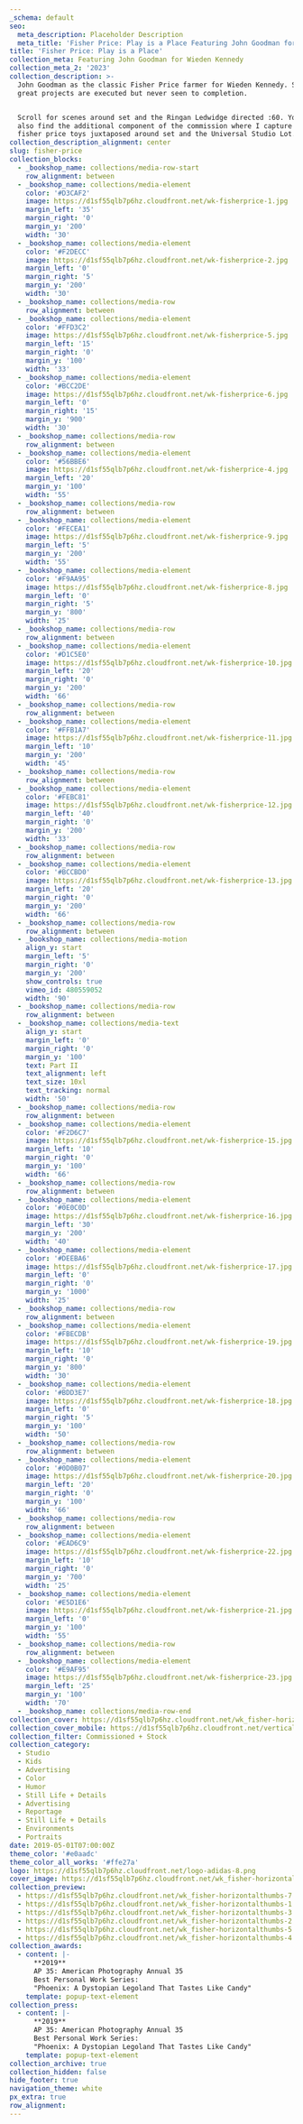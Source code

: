 ```yaml
---
_schema: default
seo:
  meta_description: Placeholder Description
  meta_title: 'Fisher Price: Play is a Place Featuring John Goodman for Wieden Kennedy'
title: 'Fisher Price: Play is a Place'
collection_meta: Featuring John Goodman for Wieden Kennedy
collection_meta_2: '2023'
collection_description: >-
  John Goodman as the classic Fisher Price farmer for Wieden Kennedy. Sometimes
  great projects are executed but never seen to completion.


  Scroll for scenes around set and the Ringan Ledwidge directed :60. You will
  also find the additional component of the commission where I capture classic
  fisher price toys juxtaposed around set and the Universal Studio Lot.
collection_description_alignment: center
slug: fisher-price
collection_blocks:
  - _bookshop_name: collections/media-row-start
    row_alignment: between
  - _bookshop_name: collections/media-element
    color: '#D3CAF2'
    image: https://d1sf55qlb7p6hz.cloudfront.net/wk-fisherprice-1.jpg
    margin_left: '35'
    margin_right: '0'
    margin_y: '200'
    width: '30'
  - _bookshop_name: collections/media-element
    color: '#F2DECC'
    image: https://d1sf55qlb7p6hz.cloudfront.net/wk-fisherprice-2.jpg
    margin_left: '0'
    margin_right: '5'
    margin_y: '200'
    width: '30'
  - _bookshop_name: collections/media-row
    row_alignment: between
  - _bookshop_name: collections/media-element
    color: '#FFD3C2'
    image: https://d1sf55qlb7p6hz.cloudfront.net/wk-fisherprice-5.jpg
    margin_left: '15'
    margin_right: '0'
    margin_y: '100'
    width: '33'
  - _bookshop_name: collections/media-element
    color: '#BCC2DE'
    image: https://d1sf55qlb7p6hz.cloudfront.net/wk-fisherprice-6.jpg
    margin_left: '0'
    margin_right: '15'
    margin_y: '900'
    width: '30'
  - _bookshop_name: collections/media-row
    row_alignment: between
  - _bookshop_name: collections/media-element
    color: '#56BBE6'
    image: https://d1sf55qlb7p6hz.cloudfront.net/wk-fisherprice-4.jpg
    margin_left: '20'
    margin_y: '100'
    width: '55'
  - _bookshop_name: collections/media-row
    row_alignment: between
  - _bookshop_name: collections/media-element
    color: '#FECEA1'
    image: https://d1sf55qlb7p6hz.cloudfront.net/wk-fisherprice-9.jpg
    margin_left: '5'
    margin_y: '200'
    width: '55'
  - _bookshop_name: collections/media-element
    color: '#F9AA95'
    image: https://d1sf55qlb7p6hz.cloudfront.net/wk-fisherprice-8.jpg
    margin_left: '0'
    margin_right: '5'
    margin_y: '800'
    width: '25'
  - _bookshop_name: collections/media-row
    row_alignment: between
  - _bookshop_name: collections/media-element
    color: '#D1C5E0'
    image: https://d1sf55qlb7p6hz.cloudfront.net/wk-fisherprice-10.jpg
    margin_left: '20'
    margin_right: '0'
    margin_y: '200'
    width: '66'
  - _bookshop_name: collections/media-row
    row_alignment: between
  - _bookshop_name: collections/media-element
    color: '#FFB1A7'
    image: https://d1sf55qlb7p6hz.cloudfront.net/wk-fisherprice-11.jpg
    margin_left: '10'
    margin_y: '200'
    width: '45'
  - _bookshop_name: collections/media-row
    row_alignment: between
  - _bookshop_name: collections/media-element
    color: '#FEBC81'
    image: https://d1sf55qlb7p6hz.cloudfront.net/wk-fisherprice-12.jpg
    margin_left: '40'
    margin_right: '0'
    margin_y: '200'
    width: '33'
  - _bookshop_name: collections/media-row
    row_alignment: between
  - _bookshop_name: collections/media-element
    color: '#BCCBD0'
    image: https://d1sf55qlb7p6hz.cloudfront.net/wk-fisherprice-13.jpg
    margin_left: '20'
    margin_right: '0'
    margin_y: '200'
    width: '66'
  - _bookshop_name: collections/media-row
    row_alignment: between
  - _bookshop_name: collections/media-motion
    align_y: start
    margin_left: '5'
    margin_right: '0'
    margin_y: '200'
    show_controls: true
    vimeo_id: 480559052
    width: '90'
  - _bookshop_name: collections/media-row
    row_alignment: between
  - _bookshop_name: collections/media-text
    align_y: start
    margin_left: '0'
    margin_right: '0'
    margin_y: '100'
    text: Part II
    text_alignment: left
    text_size: 10xl
    text_tracking: normal
    width: '50'
  - _bookshop_name: collections/media-row
    row_alignment: between
  - _bookshop_name: collections/media-element
    color: '#F2D6C7'
    image: https://d1sf55qlb7p6hz.cloudfront.net/wk-fisherprice-15.jpg
    margin_left: '10'
    margin_right: '0'
    margin_y: '100'
    width: '66'
  - _bookshop_name: collections/media-row
    row_alignment: between
  - _bookshop_name: collections/media-element
    color: '#0E0C0D'
    image: https://d1sf55qlb7p6hz.cloudfront.net/wk-fisherprice-16.jpg
    margin_left: '30'
    margin_y: '200'
    width: '40'
  - _bookshop_name: collections/media-element
    color: '#DEEBA6'
    image: https://d1sf55qlb7p6hz.cloudfront.net/wk-fisherprice-17.jpg
    margin_left: '0'
    margin_right: '0'
    margin_y: '1000'
    width: '25'
  - _bookshop_name: collections/media-row
    row_alignment: between
  - _bookshop_name: collections/media-element
    color: '#FBECDB'
    image: https://d1sf55qlb7p6hz.cloudfront.net/wk-fisherprice-19.jpg
    margin_left: '10'
    margin_right: '0'
    margin_y: '800'
    width: '30'
  - _bookshop_name: collections/media-element
    color: '#BDD3E7'
    image: https://d1sf55qlb7p6hz.cloudfront.net/wk-fisherprice-18.jpg
    margin_left: '0'
    margin_right: '5'
    margin_y: '100'
    width: '50'
  - _bookshop_name: collections/media-row
    row_alignment: between
  - _bookshop_name: collections/media-element
    color: '#0D0B07'
    image: https://d1sf55qlb7p6hz.cloudfront.net/wk-fisherprice-20.jpg
    margin_left: '20'
    margin_right: '0'
    margin_y: '100'
    width: '66'
  - _bookshop_name: collections/media-row
    row_alignment: between
  - _bookshop_name: collections/media-element
    color: '#EAD6C9'
    image: https://d1sf55qlb7p6hz.cloudfront.net/wk-fisherprice-22.jpg
    margin_left: '10'
    margin_right: '0'
    margin_y: '700'
    width: '25'
  - _bookshop_name: collections/media-element
    color: '#E5D1E6'
    image: https://d1sf55qlb7p6hz.cloudfront.net/wk-fisherprice-21.jpg
    margin_left: '0'
    margin_y: '100'
    width: '55'
  - _bookshop_name: collections/media-row
    row_alignment: between
  - _bookshop_name: collections/media-element
    color: '#E9AF95'
    image: https://d1sf55qlb7p6hz.cloudfront.net/wk-fisherprice-23.jpg
    margin_left: '25'
    margin_y: '100'
    width: '70'
  - _bookshop_name: collections/media-row-end
collection_cover: https://d1sf55qlb7p6hz.cloudfront.net/wk_fisher-horizontalthumbs-1.jpg
collection_cover_mobile: https://d1sf55qlb7p6hz.cloudfront.net/verticalcovers-47.jpg
collection_filter: Commissioned + Stock
collection_category:
  - Studio
  - Kids
  - Advertising
  - Color
  - Humor
  - Still Life + Details
  - Advertising
  - Reportage
  - Still Life + Details
  - Environments
  - Portraits
date: 2019-05-01T07:00:00Z
theme_color: '#e0aadc'
theme_color_all_works: '#ffe27a'
logo: https://d1sf55qlb7p6hz.cloudfront.net/logo-adidas-8.png
cover_image: https://d1sf55qlb7p6hz.cloudfront.net/wk_fisher-horizontalthumbs-6 copy.jpg
collection_preview:
  - https://d1sf55qlb7p6hz.cloudfront.net/wk_fisher-horizontalthumbs-7.jpg
  - https://d1sf55qlb7p6hz.cloudfront.net/wk_fisher-horizontalthumbs-1.jpg
  - https://d1sf55qlb7p6hz.cloudfront.net/wk_fisher-horizontalthumbs-3.jpg
  - https://d1sf55qlb7p6hz.cloudfront.net/wk_fisher-horizontalthumbs-2.jpg
  - https://d1sf55qlb7p6hz.cloudfront.net/wk_fisher-horizontalthumbs-5.jpg
  - https://d1sf55qlb7p6hz.cloudfront.net/wk_fisher-horizontalthumbs-4.jpg
collection_awards:
  - content: |-
      **2019**  
      AP 35: American Photography Annual 35  
      Best Personal Work Series:  
      "Phoenix: A Dystopian Legoland That Tastes Like Candy"
    template: popup-text-element
collection_press:
  - content: |-
      **2019**  
      AP 35: American Photography Annual 35  
      Best Personal Work Series:  
      "Phoenix: A Dystopian Legoland That Tastes Like Candy"
    template: popup-text-element
collection_archive: true
collection_hidden: false
hide_footer: true
navigation_theme: white
px_extra: true
row_alignment:
---
```

